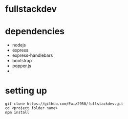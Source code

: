 # fullstackdev

# dependencies
- nodejs
- express
- express-handlebars
- bootstrap
- popper.js
- 
# setting up
```
git clone https://github.com/Ewiz2950/fullstackdev.git
cd <project folder name>
npm install
```
